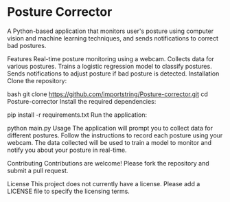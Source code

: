 # Posture Corrector
A Python-based application that monitors user's posture using computer vision and machine learning techniques, and sends notifications to correct bad postures.

Features
Real-time posture monitoring using a webcam.
Collects data for various postures.
Trains a logistic regression model to classify postures.
Sends notifications to adjust posture if bad posture is detected.
Installation
Clone the repository:

bash
git clone https://github.com/importstring/Posture-corrector.git
cd Posture-corrector
Install the required dependencies:

pip install -r requirements.txt
Run the application:

python main.py
Usage
The application will prompt you to collect data for different postures. Follow the instructions to record each posture using your webcam. The data collected will be used to train a model to monitor and notify you about your posture in real-time.

Contributing
Contributions are welcome! Please fork the repository and submit a pull request.

License
This project does not currently have a license. Please add a LICENSE file to specify the licensing terms.

